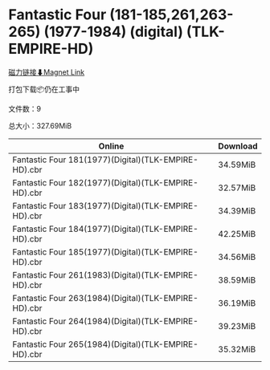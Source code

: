 # Fantastic Four (181-185,261,263-265) (1977-1984) (digital) (TLK-EMPIRE-HD)

[磁力链接⬇Magnet Link](magnet:?xt=urn:btih:79364f05c2ce53c63ac2bf195b07d38edd55849a&dn=Fantastic%20Four%20%28181-185%2C261%2C263-265%29%20%281977-1984%29%20%28digital%29%20%28TLK-EMPIRE-HD%29)

打包下载📦仍在工事中

文件数：9

总大小：327.69MiB

Online | Download
--- | ---
Fantastic Four 181(1977)(Digital)(TLK-EMPIRE-HD).cbr | 34.59MiB
Fantastic Four 182(1977)(Digital)(TLK-EMPIRE-HD).cbr | 32.57MiB
Fantastic Four 183(1977)(Digital)(TLK-EMPIRE-HD).cbr | 34.39MiB
Fantastic Four 184(1977)(Digital)(TLK-EMPIRE-HD).cbr | 42.25MiB
Fantastic Four 185(1977)(Digital)(TLK-EMPIRE-HD).cbr | 34.56MiB
Fantastic Four 261(1983)(Digital)(TLK-EMPIRE-HD).cbr | 38.59MiB
Fantastic Four 263(1984)(Digital)(TLK-EMPIRE-HD).cbr | 36.19MiB
Fantastic Four 264(1984)(Digital)(TLK-EMPIRE-HD).cbr | 39.23MiB
Fantastic Four 265(1984)(Digital)(TLK-EMPIRE-HD).cbr | 35.32MiB